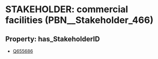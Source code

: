 # STAKEHOLDER: __commercial facilities__ (PBN__Stakeholder_466)

## Property: has_StakeholderID

* [Q655686](Q655686)


